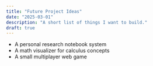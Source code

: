 ```yaml
---
title: "Future Project Ideas"
date: "2025-03-01"
description: "A short list of things I want to build."
draft: true
---
```


- A personal research notebook system
- A math visualizer for calculus concepts
- A small multiplayer web game


